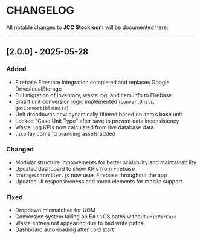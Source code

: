 # CHANGELOG

All notable changes to **JCC Stockroom** will be documented here.

---

## [2.0.0] - 2025-05-28
### Added
- Firebase Firestore integration completed and replaces Google Drive/localStorage
- Full migration of inventory, waste log, and item info to Firebase
- Smart unit conversion logic implemented (`convertUnits`, `getConvertibleUnits`)
- Unit dropdowns now dynamically filtered based on item’s base unit
- Locked "Case Unit Type" after save to prevent data inconsistency
- Waste Log KPIs now calculated from live database data
- `.ico` favicon and branding assets added

### Changed
- Modular structure improvements for better scalability and maintainability
- Updated dashboard to show KPIs from Firebase
- `storageController.js` now uses Firebase throughout the app
- Updated UI responsiveness and touch elements for mobile support

### Fixed
- Dropdown mismatches for UOM
- Conversion system failing on EA↔CS paths without `unitPerCase`
- Waste entries not appearing due to bad write paths
- Dashboard auto-loading after cold start
